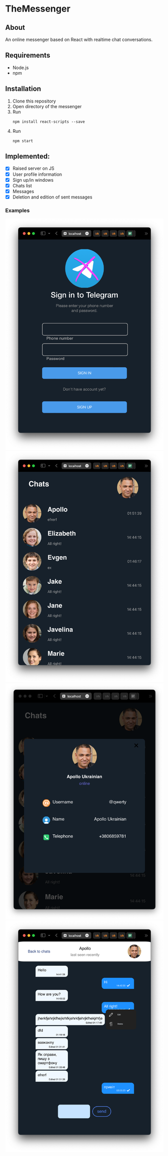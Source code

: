# TheMessenger

## About
An online messenger based on React with realtime chat conversations.


## Requirements
* Node.js
* npm

## Installation
1. Clone this repository
2. Open directory of the messenger
3. Run
   ```
   npm install react-scripts --save
   ```
4. Run 
    ```
    npm start
    ```

## Implemented:
- [x] Raised server on JS
- [x] User profile information
- [x] Sign up/in windows
- [x] Chats list
- [x] Messages
- [x] Deletion and edition of sent messages

### Examples

![sign in page](img/sign-in.png)
![chats](img/chats.png)
![user info page](img/user-info.png)
![messages page](img/messages.png)
